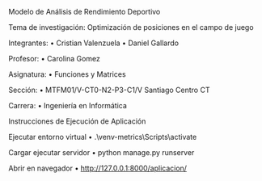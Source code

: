 Modelo de Análisis de Rendimiento Deportivo
  
Tema de investigación: 
Optimización de posiciones en el campo de juego

Integrantes: 
•	Cristian Valenzuela 
•	Daniel Gallardo

Profesor: 
•	Carolina Gomez 

Asignatura: 
•	Funciones y Matrices

Sección: 
•	MTFM01/V-CT0-N2-P3-C1/V Santiago Centro CT

Carrera: 
•	Ingeniería en Informática


Instrucciones de Ejecución de Aplicación

Ejecutar entorno virtual
•	.\venv-metrics\Scripts\activate

Cargar ejecutar servidor 
•	python manage.py runserver

Abrir en navegador
•	http://127.0.0.1:8000/aplicacion/



